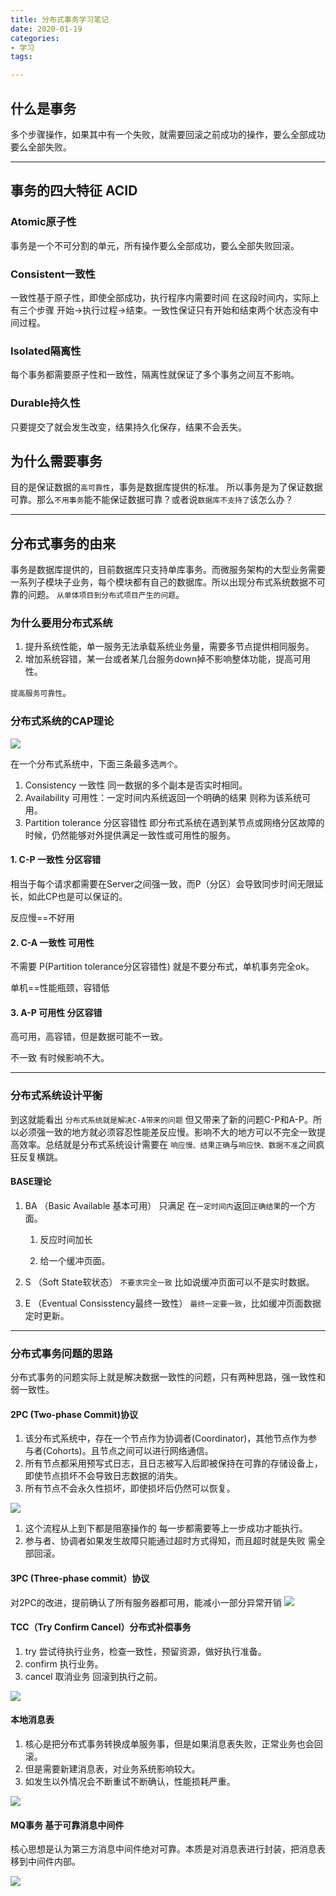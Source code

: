 ```yaml
---
title: 分布式事务学习笔记
date: 2020-01-19
categories:
- 学习
tags:

---
```


## 什么是事务

多个步骤操作，如果其中有一个失败，就需要回滚之前成功的操作，要么全部成功要么全部失败。

<!--more-->

------

## 事务的四大特征 ACID 

### Atomic原子性

事务是一个不可分割的单元，所有操作要么全部成功，要么全部失败回滚。

### Consistent一致性

一致性基于原子性，即使全部成功，执行程序内需要时间 在这段时间内，实际上有三个步骤 开始->执行过程->结束。一致性保证只有开始和结束两个状态没有中间过程。

### Isolated隔离性

每个事务都需要原子性和一致性，隔离性就保证了多个事务之间互不影响。

### Durable持久性

只要提交了就会发生改变，结果持久化保存，结果不会丢失。

## 为什么需要事务

目的是保证数据的`高可靠性`，事务是数据库提供的标准。
所以事务是为了保证数据可靠。那么`不用事务`能不能保证数据可靠？或者说`数据库不支持了`该怎么办？

------

## 分布式事务的由来

事务是数据库提供的，目前数据库只支持单库事务。而微服务架构的大型业务需要一系列子模块子业务，每个模块都有自己的数据库。所以出现分布式系统数据不可靠的问题。
`从单体项目到分布式项目产生的问题`。

### 为什么要用分布式系统

1. 提升系统性能，单一服务无法承载系统业务量，需要多节点提供相同服务。
2. 增加系统容错，某一台或者某几台服务down掉不影响整体功能，提高可用性。

`提高服务可靠性`。

### 分布式系统的CAP理论

![](/images/test4.svg)


在一个分布式系统中，下面三条最多选`两个`。

1. Consistency 一致性 同一数据的多个副本是否实时相同。
2. Availability 可用性：一定时间内系统返回一个明确的结果 则称为该系统可用。
3. Partition tolerance 分区容错性 即分布式系统在遇到某节点或网络分区故障的时候，仍然能够对外提供满足一致性或可用性的服务。

#### 1. C-P 一致性 分区容错

相当于每个请求都需要在Server之间强一致，而P（分区）会导致同步时间无限延长，如此CP也是可以保证的。

反应慢==不好用 

#### 2. C-A 一致性 可用性

不需要 P(Partition tolerance分区容错性) 就是不要分布式，单机事务完全ok。

单机==性能瓶颈，容错低

#### 3. A-P 可用性 分区容错

高可用，高容错，但是数据可能不一致。

不一致 有时候影响不大。

------

### 分布式系统设计平衡

到这就能看出 `分布式系统就是解决C-A带来的问题` 但又带来了新的问题C-P和A-P。所以必须强一致的地方就必须容忍性能差反应慢。影响不大的地方可以不完全一致提高效率。总结就是分布式系统设计需要在 `响应慢、结果正确`与`响应快、数据不准`之间疯狂反复横跳。

#### BASE理论
1. BA （Basic Available 基本可用） 只满足 在`一定时间内`返回`正确结果`的一个方面。
    
    1. 反应时间加长 
    
    2. 给一个缓冲页面。
 
2. S （Soft State软状态） `不要求完全一致` 比如说缓冲页面可以不是实时数据。
 
3. E （Eventual Consisstency最终一致性） `最终一定要一致`，比如缓冲页面数据定时更新。

------


### 分布式事务问题的思路

分布式事务的问题实际上就是解决数据一致性的问题，只有两种思路，强一致性和弱一致性。

#### 2PC (Two-phase Commit)协议

1. 该分布式系统中，存在一个节点作为协调者(Coordinator)，其他节点作为参与者(Cohorts)。且节点之间可以进行网络通信。
2. 所有节点都采用预写式日志，且日志被写入后即被保持在可靠的存储设备上，即使节点损坏不会导致日志数据的消失。
3. 所有节点不会永久性损坏，即使损坏后仍然可以恢复。

![](/images/test5.svg)

1. 这个流程从上到下都是阻塞操作的 每一步都需要等上一步成功才能执行。
2. 参与者、协调者如果发生故障只能通过超时方式得知，而且超时就是失败 需全部回滚。


#### 3PC (Three-phase commit）协议

对2PC的改进，提前确认了所有服务器都可用，能减小一部分异常开销
![](/images/test6.svg)


#### TCC（Try Confirm Cancel）分布式补偿事务

1. try 尝试待执行业务，检查一致性，预留资源，做好执行准备。
2. confirm 执行业务。
3. cancel 取消业务 回滚到执行之前。

![](/images/tcc.svg)


#### 本地消息表

1. 核心是把分布式事务转换成单服务事，但是如果消息表失败，正常业务也会回滚。
2. 但是需要新建消息表，对业务系统影响较大。
3. 如发生以外情况会不断重试不断确认，性能损耗严重。

![](/images/message_table.svg)

#### MQ事务 基于可靠消息中间件

核心思想是认为第三方消息中间件绝对可靠。本质是对消息表进行封装，把消息表移到中间件内部。

![](/images/mq.svg)

















 